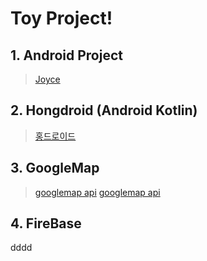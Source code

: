 # Toy Project!

  ## 1. Android Project

  > [Joyce](https://www.youtube.com/watch?v=IDVnZPjRCYg)

  ## 2. Hongdroid (Android Kotlin)

  > [홍드로이드](https://www.youtube.com/watch?v=IaXhn_I_ziY&list=PLC51MBz7PMywN2GJ53aF0UO5fnHGjW35a)

  ## 3. GoogleMap
  > [googlemap api](https://google.com)
  > [googlemap api](https://google.com)

  ## 4. FireBase
  dddd
